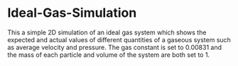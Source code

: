 # Ideal-Gas-Simulation

This a simple 2D simulation of an ideal gas system which shows the expected and actual values of different quantities of a gaseous system such as average velocity and pressure. 
The gas constant is set to 0.00831 and the mass of each particle and volume of the system are both set to 1. 
